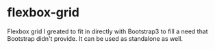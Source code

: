 # flexbox-grid
Flexbox grid I greated to fit in directly with Bootstrap3 to fill a need that Bootstrap didn't provide. It can be used as standalone as well.
